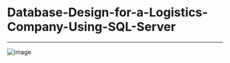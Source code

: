 # Database-Design-for-a-Logistics-Company-Using-SQL-Server
----
![image](https://github.com/user-attachments/assets/5b87e712-7ed2-41bf-8f0a-b52f516d361f)
